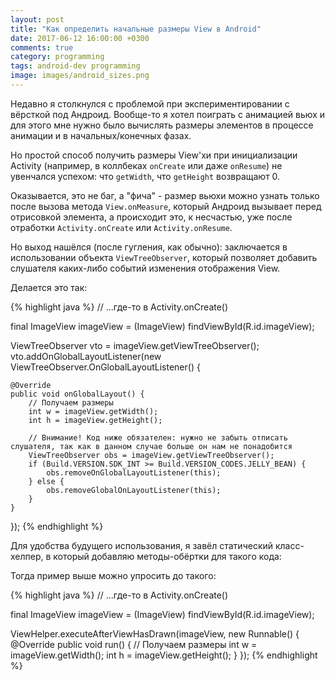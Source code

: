 ```yaml
---
layout: post
title: "Как определить начальные размеры View в Android"
date: 2017-06-12 16:00:00 +0300
comments: true
category: programming
tags: android-dev programming
image: images/android_sizes.png
---
```


Недавно я столкнулся с проблемой при экспериментировании с вёрсткой под Андроид. Вообще-то я хотел поиграть с анимацией вьюх и для этого мне нужно было вычислять размеры элементов в процессе анимации и в начальных/конечных фазах.

Но простой способ получить размеры View'хи при инициализации Activity (например, в коллбеках `onCreate` или даже `onResume`) не увенчался успехом: что `getWidth`, что `getHeight` возвращают 0.

Оказывается, это не баг, а "фича" - размер вьюхи можно узнать только после вызова метода `View.onMeasure`, который Андроид вызывает перед отрисовкой элемента, а происходит это, к несчастью, уже после отработки `Activity.onCreate` или `Activity.onResume`.

Но выход нашёлся (после гугления, как обычно): заключается в использовании объекта `ViewTreeObserver`, который позволяет добавить слушателя каких-либо событий изменения отображения View.

<!--more-->

Делается это так:

{% highlight java %}
// ...где-то в Activity.onCreate()

final ImageView imageView = (ImageView) findViewById(R.id.imageView);

ViewTreeObserver vto = imageView.getViewTreeObserver();
vto.addOnGlobalLayoutListener(new ViewTreeObserver.OnGlobalLayoutListener() {

    @Override
    public void onGlobalLayout() {
        // Получаем размеры
        int w = imageView.getWidth();
        int h = imageView.getHeight();    	

        // Внимание! Код ниже обязателен: нужно не забыть отписать слушателя, так как в данном случае больше он нам не понадобится
        ViewTreeObserver obs = imageView.getViewTreeObserver();
        if (Build.VERSION.SDK_INT >= Build.VERSION_CODES.JELLY_BEAN) {
            obs.removeOnGlobalLayoutListener(this);
        } else {
            obs.removeGlobalOnLayoutListener(this);
        }
    }
});
{% endhighlight %}

Для удобства будущего использования, я завёл статический класс-хелпер, в который добавляю методы-обёртки для такого кода:

<script src="https://gist.github.com/poetofcode/f10f0e1de0a193da95870553d9ce1a01.js"></script>

Тогда пример выше можно упросить до такого:

{% highlight java %}
// ...где-то в Activity.onCreate()

final ImageView imageView = (ImageView) findViewById(R.id.imageView);

ViewHelper.executeAfterViewHasDrawn(imageView, new Runnable() {
    @Override
    public void run() {
        // Получаем размеры
        int w = imageView.getWidth();
        int h = imageView.getHeight();
    }
});
{% endhighlight %}
